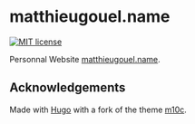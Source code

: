 # matthieugouel.name

[![MIT license](https://img.shields.io/badge/License-MIT-blue.svg)](https://lbesson.mit-license.org/)

Personnal Website [matthieugouel.name](https://matthieugouel.name).

## Acknowledgements

Made with [Hugo](https://gohugo.io) with a fork of the theme [m10c](https://github.com/matthieugouel/hugo-theme-m10c).

